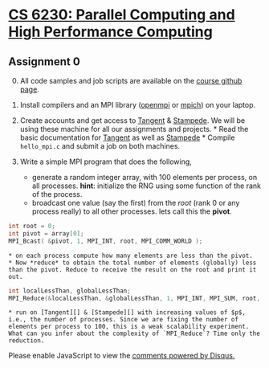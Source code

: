 # [CS 6230: Parallel Computing and High Performance Computing](/teaching/spring2015.html)

## Assignment 0 

0. All code samples and job scripts are available on the [course github page](https://github.com/hsundar/CS6230). 
1. Install compilers and an MPI library ([openmpi](http://www.open-mpi.org/software/ompi/v1.8/) or [mpich](http://www.mpich.org/downloads/)) on your laptop.
2. Create accounts and get access to [Tangent][] & [Stampede][]. We will be using these machine for all our assignments and projects. 
		* Read the basic documentation for [Tangent][] as well as [Stampede][]
		* Compile `hello_mpi.c` and submit a job on both machines. 
3. Write a simple MPI program that does the following,

	* generate a random integer array, with 100 elements per process, on all processes. **hint**: initialize the RNG using some function of the rank of the process.
	* broadcast one value (say the first) from the *root* (rank 0 or any process really) to all other processes. lets call this the **pivot**.  
```c
int root = 0;
int pivot = array[0];
MPI_Bcast( &pivot, 1, MPI_INT, root, MPI_COMM_WORLD );
```

	* on each process compute how many elements are less than the pivot.
	* Now *reduce* to obtain the total number of elements (globally) less than the pivot. Reduce to receive the result on the root and print it out.
```c
int localLessThan, globalLessThan;
MPI_Reduce(&localLessThan, &globalLessThan, 1, MPI_INT, MPI_SUM, root, MPI_COMM_WORLD);
```
	
	* run on [Tangent][] & [Stampede][] with increasing values of $p$, i.e., the number of processes. Since we are fixing the number of elements per process to 100, this is a weak scalability experiment. What can you infer about the complexity of `MPI_Reduce`? Time only the reduction.   

<div id="disqus_thread"></div>
<script type="text/javascript">
/* * * CONFIGURATION VARIABLES: EDIT BEFORE PASTING INTO YOUR WEBPAGE * * */
var disqus_shortname = 'cs6230'; // required: replace example with your forum shortname

/* * * DON'T EDIT BELOW THIS LINE * * */
(function() {
    var dsq = document.createElement('script'); dsq.type = 'text/javascript'; dsq.async = true;
    dsq.src = '//' + disqus_shortname + '.disqus.com/embed.js';
    (document.getElementsByTagName('head')[0] || document.getElementsByTagName('body')[0]).appendChild(dsq);
})();
</script>
<noscript>Please enable JavaScript to view the <a href="https://disqus.com/?ref_noscript">comments powered by Disqus.</a></noscript>
    

[Tangent]: https://wiki.chpc.utah.edu/display/DOCS/Tangent+User+Guide
[Stampede]: https://portal.tacc.utexas.edu/user-guides/stampede
